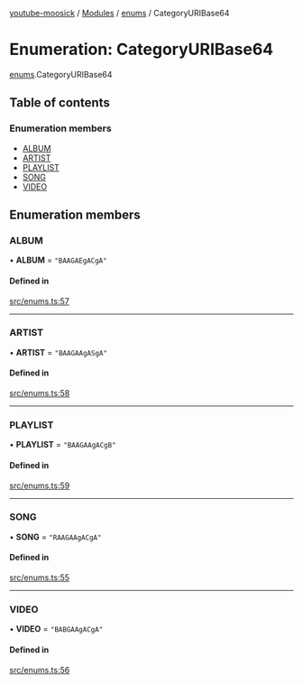 [youtube-moosick](../README.md) / [Modules](../modules.md) / [enums](../modules/enums.md) / CategoryURIBase64

# Enumeration: CategoryURIBase64

[enums](../modules/enums.md).CategoryURIBase64

## Table of contents

### Enumeration members

- [ALBUM](enums.CategoryURIBase64.md#album)
- [ARTIST](enums.CategoryURIBase64.md#artist)
- [PLAYLIST](enums.CategoryURIBase64.md#playlist)
- [SONG](enums.CategoryURIBase64.md#song)
- [VIDEO](enums.CategoryURIBase64.md#video)

## Enumeration members

### ALBUM

• **ALBUM** = `"BAAGAEgACgA"`

#### Defined in

[src/enums.ts:57](https://github.com/EvasiveXkiller/youtube-moosick/blob/6a4bb5b/src/enums.ts#L57)

___

### ARTIST

• **ARTIST** = `"BAAGAAgASgA"`

#### Defined in

[src/enums.ts:58](https://github.com/EvasiveXkiller/youtube-moosick/blob/6a4bb5b/src/enums.ts#L58)

___

### PLAYLIST

• **PLAYLIST** = `"BAAGAAgACgB"`

#### Defined in

[src/enums.ts:59](https://github.com/EvasiveXkiller/youtube-moosick/blob/6a4bb5b/src/enums.ts#L59)

___

### SONG

• **SONG** = `"RAAGAAgACgA"`

#### Defined in

[src/enums.ts:55](https://github.com/EvasiveXkiller/youtube-moosick/blob/6a4bb5b/src/enums.ts#L55)

___

### VIDEO

• **VIDEO** = `"BABGAAgACgA"`

#### Defined in

[src/enums.ts:56](https://github.com/EvasiveXkiller/youtube-moosick/blob/6a4bb5b/src/enums.ts#L56)
